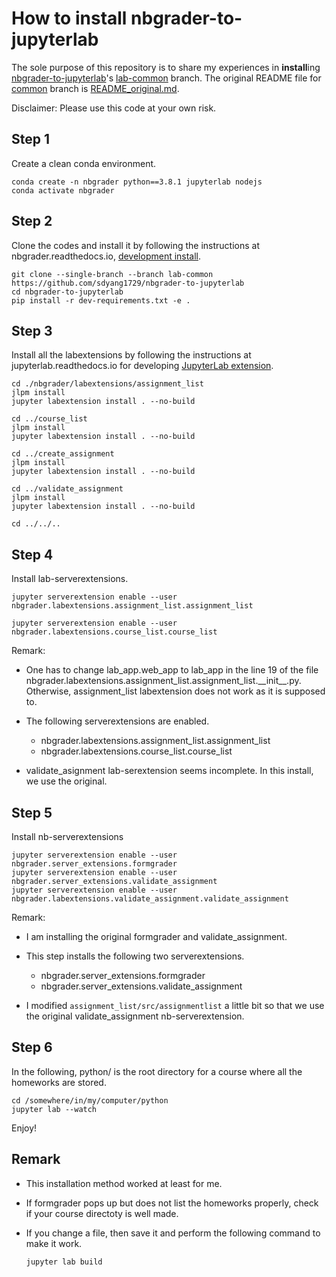 # How to install nbgrader-to-jupyterlab

The sole purpose of this repository is to share my experiences in **install**ing [nbgrader-to-jupyterlab](https://github.com/LibreTexts/nbgrader-to-jupyterlab)'s [lab-common](https://github.com/LibreTexts/nbgrader-to-jupyterlab/tree/lab-common) branch. The original README file for [common](https://github.com/LibreTexts/nbgrader-to-jupyterlab/tree/lab-common) branch is [README_original.md](./README_original.md).

Disclaimer: Please use this code at your own risk. 


## Step 1 
Create a clean conda environment.

```shell
conda create -n nbgrader python==3.8.1 jupyterlab nodejs
conda activate nbgrader 
```

## Step 2
Clone the codes and install it by following the instructions at nbgrader.readthedocs.io, [development install](https://nbgrader.readthedocs.io/en/stable/contributor_guide/installation_developer.html).


```
git clone --single-branch --branch lab-common https://github.com/sdyang1729/nbgrader-to-jupyterlab
cd nbgrader-to-jupyterlab
pip install -r dev-requirements.txt -e .
```

## Step 3
Install all the labextensions by following the instructions at jupyterlab.readthedocs.io for developing [JupyterLab extension](https://jupyterlab.readthedocs.io/en/stable/developer/extension_tutorial.html).

```shell 
cd ./nbgrader/labextensions/assignment_list
jlpm install 
jupyter labextension install . --no-build

cd ../course_list
jlpm install
jupyter labextension install . --no-build

cd ../create_assignment
jlpm install
jupyter labextension install . --no-build

cd ../validate_assignment
jlpm install
jupyter labextension install . --no-build

cd ../../..
```



## Step 4
Install lab-serverextensions.

```shell
jupyter serverextension enable --user nbgrader.labextensions.assignment_list.assignment_list

jupyter serverextension enable --user nbgrader.labextensions.course_list.course_list
```

Remark: 

- One has to change lab\_app.web\_app to lab\_app in the line 19 of the file nbgrader.labextensions.assignment_list.assignment_list.\_\_init\_\_.py. Otherwise, assignment_list labextension does not work as it is supposed to. 

- The following serverextensions are enabled. 
	- nbgrader.labextensions.assignment_list.assignment_list
	- nbgrader.labextensions.course_list.course_list

- validate_asignment lab-serextension seems incomplete. In this install, we use the original. 



## Step 5
Install nb-serverextensions

```shell
jupyter serverextension enable --user nbgrader.server_extensions.formgrader
jupyter serverextension enable --user nbgrader.server_extensions.validate_assignment
jupyter serverextension enable --user nbgrader.labextensions.validate_assignment.validate_assignment
```

Remark:

- I am installing the original formgrader and validate_assignment.  
- This step installs the following two serverextensions. 
	- nbgrader.server\_extensions.formgrader
	- nbgrader.server\_extensions.validate\_assignment

- I modified `assignment_list/src/assignmentlist` a little bit so that we use the original validate_assignment nb-serverextension. 

## Step 6

In the following, python/ is the root directory for a course where all the homeworks are stored.

```
cd /somewhere/in/my/computer/python
jupyter lab --watch
```

Enjoy!


## Remark

- This installation method worked at least for me.
- If formgrader pops up but does not list the homeworks properly, check if your course directoty is well made.  
- If you change a file, then save it and perform the following command to make it work.

  ```shell
  jupyter lab build
  ```
